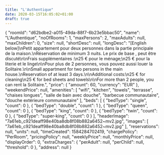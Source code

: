 ```yaml
---
title: "L'Authentique"
date: 2020-03-15T16:05:02+01:00
draft: true
---
```


{
  "roomId": "d62bdbe2-a015-49da-88f7-6b23e5bbac50",
  "name": "L'Authentique",
  "noOfRooms": 1,
  "maxPersons": 2,
  "maxAdults": null,
  "maxChildren": 0,
  "size": null,
  "shortDesc": null,
  "longDesc": "[English below]\nPetit appartement pour deux personnes dans la partie principale de la maison.\nRéservation de minimum 3 nuits. Le prix de base , peut être discuté\n\nFrais supplémentaires :\n25 € pour le ménage;\n25 € pour la literie et le linge\n\nPour plus de 2 personnes, vous pouvez aussi louer la Solitaire.\n\nSmall appartment for two persons in the main house.\nReservation of at least 3 days.\n\nAdditional costs:\n25 € for cleaning\n25 € for bed sheets and towels\n\nFor more than 2 people, you can rent la Solitaire.",
  "price": {
    "amount": 60,
    "currency": "EUR"
  },
  "weekendPrice": null,
  "amenities": [
    "wifi",
    "kitchen",
    "towels",
    "terrasse",
    "chaises longues",
    "salle de bain avec douche",
    "barbecue communautaire",
    "douche extérieure communautaire"
  ],
  "beds": [
    {
      "bedType": "single",
      "count": 0
    },
    {
      "bedType": "double",
      "count": 1
    },
    {
      "bedType": "queen",
      "count": 0
    },
    {
      "bedType": "king",
      "count": 0
    },
    {
      "bedType": "twin",
      "count": 0
    },
    {
      "bedType": "super-king",
      "count": 0
    }
  ],
  "headerImage": "7a61eb_c921deaff98e40ba8db8f08b882a6452~mv2.jpg",
  "images": [
    "7a61eb_c921deaff98e40ba8db8f08b882a6452~mv2.jpg"
  ],
  "reservations": null,
  "units": null,
  "timeCreated": 1584284702419,
  "chargePolicy": "PerRoom",
  "pricingPolicy": null,
  "weeklyPrice": null,
  "monthlyPrice": null,
  "displayOrder": 0,
  "extraCharges": {
    "perAdult": null,
    "perChild": null,
    "threshold": 0
  },
  "address": null
}
